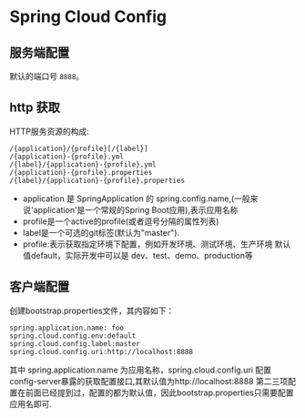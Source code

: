 # Spring Cloud Config

## 服务端配置

默认的端口号 `8888`。

## http 获取

HTTP服务资源的构成:
```
/{application}/{profile}[/{label}]
/{application}-{profile}.yml
/{label}/{application}-{profile}.yml
/{application}-{profile}.properties
/{label}/{application}-{profile}.properties
```

- application 是 SpringApplication 的 spring.config.name,(一般来说'application'是一个常规的Spring Boot应用),表示应用名称
- profile是一个active的profile(或者逗号分隔的属性列表)
- label是一个可选的git标签(默认为"master").
- profile:表示获取指定环境下配置，例如开发环境、测试环境、生产环境 默认值default，实际开发中可以是 dev、test、demo、production等


## 客户端配置
创建bootstrap.properties文件，其内容如下：
```
spring.application.name: foo
spring.cloud.config.env:default
spring.cloud.config.label:master
spring.cloud.config.uri:http://localhost:8888
```
其中 spring.application.name 为应用名称，spring.cloud.config.uri 配置config-server暴露的获取配置接口,其默认值为http://localhost:8888 
第二三项配置在前面已经提到过，配置的都为默认值，因此bootstrap.properties只需要配置应用名即可.

